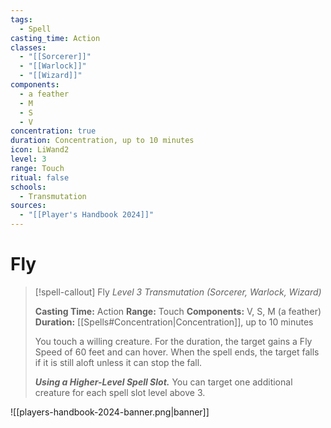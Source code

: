 ```yaml
---
tags:
  - Spell
casting_time: Action
classes:
  - "[[Sorcerer]]"
  - "[[Warlock]]"
  - "[[Wizard]]"
components:
  - a feather
  - M
  - S
  - V
concentration: true
duration: Concentration, up to 10 minutes
icon: LiWand2
level: 3
range: Touch
ritual: false
schools:
  - Transmutation
sources:
  - "[[Player's Handbook 2024]]"
---
```


# Fly

>[!spell-callout] Fly
>_Level 3 Transmutation (Sorcerer, Warlock, Wizard)_
>
>**Casting Time:** Action
>**Range:** Touch
>**Components:** V, S, M (a feather)
>**Duration:** [[Spells#Concentration\|Concentration]], up to 10 minutes
>
>You touch a willing creature. For the duration, the target gains a Fly Speed of 60 feet and can hover. When the spell ends, the target falls if it is still aloft unless it can stop the fall.
>
>**_Using a Higher-Level Spell Slot._** You can target one additional creature for each spell slot level above 3.


![[players-handbook-2024-banner.png|banner]]
